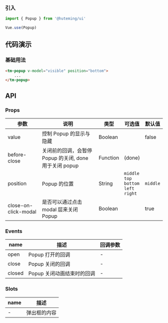 
### 引入

```javascript
import { Popup } from '@huteming/ui'

Vue.use(Popup)
```

## 代码演示

### 基础用法

```html
<tm-popup v-model="visible" position="bottom">
    ...
</tm-popup>
```

## API

### Props

| 参数 | 说明 | 类型 | 可选值 | 默认值 |
|------|-------|---------|-------|--------|
| value | 控制 Popup 的显示与隐藏 | Boolean |  | false |
| before-close | 关闭前的回调，会暂停 Popup 的关闭, done 用于关闭 popup | Function | (done) |  |
| position | Popup 的位置 | String | `middle`<br>`top`<br>`bottom`<br>`left`<br>`right` | `middle` |
| close-on-click-modal | 是否可以通过点击 modal 层来关闭 Popup | Boolean | | true |

### Events

| name | 描述 | 回调参数 |
|------|--------|-------|
| open | Popup 打开的回调 | - |
| close | Popup 关闭的回调 | - |
| closed | Popup 关闭动画结束时的回调 | - |

### Slots

| name | 描述 |
|------|--------|
| - | 弹出框的内容 |
